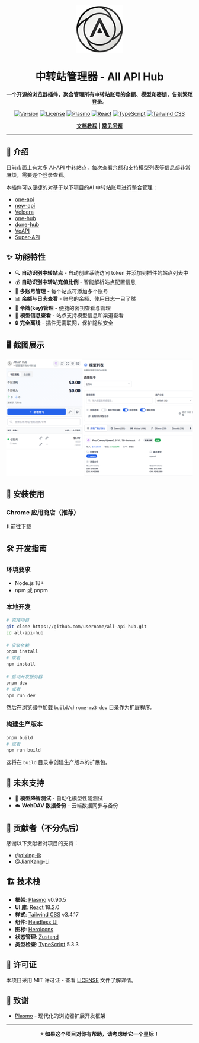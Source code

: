 <div align="center">
  <img src="assets/icon.png" alt="All API Hub Logo" width="128" height="128">
  
  # 中转站管理器 - All API Hub
  
  **一个开源的浏览器插件，聚合管理所有中转站账号的余额、模型和密钥，告别繁琐登录。**
  
  [![Version](https://img.shields.io/badge/version-0.0.3-blue.svg)](https://github.com/qixing-jk/all-api-hub)
  [![License](https://img.shields.io/badge/license-MIT-green.svg)](LICENSE)
  [![Plasmo](https://img.shields.io/badge/plasmo-v0.90.5-purple.svg)](https://plasmo.com)
  [![React](https://img.shields.io/badge/react-18.2.0-61dafb.svg)](https://reactjs.org)
  [![TypeScript](https://img.shields.io/badge/typescript-5.3.3-blue.svg)](https://typescriptlang.org)
  [![Tailwind CSS](https://img.shields.io/badge/tailwindcss-3.4.17-38bdf8.svg)](https://tailwindcss.com)

   **[文档教程](https://qixing-jk.github.io/all-api-hub/) | [常见问题](https://qixing-jk.github.io/all-api-hub/faq.html)**
  
</div>

---

## 📖 介绍

目前市面上有太多 AI-API 中转站点，每次查看余额和支持模型列表等信息都非常麻烦，需要逐个登录查看。

本插件可以便捷的对基于以下项目的AI 中转站账号进行整合管理：
- [one-api](https://github.com/songquanpeng/one-api)
- [new-api](https://github.com/QuantumNous/new-api) 
- [Veloera](https://github.com/Veloera/Veloera)
- [one-hub](https://github.com/MartialBE/one-hub)
- [done-hub](https://github.com/deanxv/done-hub)
- [VoAPI](https://github.com/VoAPI/VoAPI)
- [Super-API](https://github.com/SuperAI-Api/Super-API)



## ✨ 功能特性

- 🔍 **自动识别中转站点** - 自动创建系统访问 token 并添加到插件的站点列表中
- 💰 **自动识别中转站充值比例** - 智能解析站点配置信息
- 👥 **多账号管理** - 每个站点可添加多个账号
- 📊 **余额与日志查看** - 账号的余额、使用日志一目了然
- 🔑 **令牌(key)管理** - 便捷的密钥查看与管理
- 🤖 **模型信息查看** - 站点支持模型信息和渠道查看
- 🔒 **完全离线** - 插件无需联网，保护隐私安全

## 🖥️ 截图展示

![软件截图](./docs/docs/static/image/app_show.png)

## 🚀 安装使用

### Chrome 应用商店（推荐）
[⬇️ 前往下载](https://chromewebstore.google.com/detail/%E4%B8%AD%E8%BD%AC%E7%AB%99%E7%AE%A1%E7%90%86%E5%99%A8-all-api-hub/eobdoeafpplhhhjfkinnlkljbkijpobd)

<!-- ### 手动安装
1. 下载最新版本的扩展包
2. 打开 Chrome 浏览器，进入 `chrome://extensions/`
3. 开启 "开发者模式"
4. 点击 "加载已解压的扩展程序"
5. 选择解压后的扩展文件夹 -->

## 🛠️ 开发指南

### 环境要求
- Node.js 18+
- npm 或 pnpm

### 本地开发

```bash
# 克隆项目
git clone https://github.com/username/all-api-hub.git
cd all-api-hub

# 安装依赖
pnpm install
# 或者
npm install

# 启动开发服务器
pnpm dev
# 或者
npm run dev
```

然后在浏览器中加载 `build/chrome-mv3-dev` 目录作为扩展程序。

### 构建生产版本

```bash
pnpm build
# 或者 
npm run build
```

这将在 `build` 目录中创建生产版本的扩展包。

## 🔮 未来支持

- 🧪 **模型降智测试** - 自动化模型性能测试
- ☁️ **WebDAV 数据备份** - 云端数据同步与备份


## 👥 贡献者（不分先后）

感谢以下贡献者对项目的支持：

- [@qixing-jk](https://github.com/qixing-jk)
- [@JianKang-Li](https://github.com/JianKang-Li)


## 🏗️ 技术栈

- **框架**: [Plasmo](https://plasmo.com) v0.90.5
- **UI 库**: [React](https://reactjs.org) 18.2.0
- **样式**: [Tailwind CSS](https://tailwindcss.com) v3.4.17
- **组件**: [Headless UI](https://headlessui.com)
- **图标**: [Heroicons](https://heroicons.com)
- **状态管理**: [Zustand](https://zustand-demo.pmnd.rs)
- **类型检查**: [TypeScript](https://typescriptlang.org) 5.3.3


## 📄 许可证

本项目采用 MIT 许可证 - 查看 [LICENSE](LICENSE) 文件了解详情。


## 🙏 致谢
- [Plasmo](https://plasmo.com) - 现代化的浏览器扩展开发框架

---

<div align="center">
  <strong>⭐ 如果这个项目对你有帮助，请考虑给它一个星标！</strong>
</div>